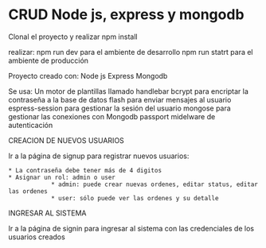 # CRUD Node js, express y mongodb

Clonal el proyecto y realizar npm install

realizar: 
    npm run dev para el ambiente de desarrollo
    npm run statrt para el ambiente de producción

Proyecto creado con:
    Node js
    Express
    Mongodb

Se usa: 
    Un motor de plantillas llamado handlebar
    bcrypt para encriptar la contraseña a la base de datos
    flash para enviar mensajes al usuario
    espress-session para gestionar la sesión del usuario
    mongose para gestionar las conexiones con Mongodb
    passport midelware de autenticación

CREACION DE NUEVOS USUARIOS

Ir a la página de signup para registrar nuevos usuarios:

    * La contraseña debe tener más de 4 digitos
    * Asignar un rol: admin o user
                * admin: puede crear nuevas ordenes, editar status, editar las ordenes
                * user: sólo puede ver las ordenes y su detalle

INGRESAR AL SISTEMA

Ir a la página de signin para ingresar al sistema con las credenciales de los usuarios creados
